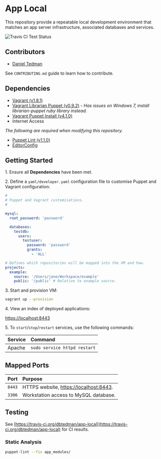 
# App Local

This repository provide a repeatable local development environment that matches an app server infrastructure, associated databases and services.

![Travis CI Test Status](https://travis-ci.org/dbtedman/app-local.svg)

## Contributors

* [Daniel Tedman](http://danieltedman.com)

See `CONTRIBUTING.md` guide to learn how to contribute.

## Dependencies

* [Vagrant (v1.8.1)](https://www.vagrantup.com)
* [Vagrant Librarian Puppet (v0.9.2)](https://github.com/mhahn/vagrant-librarian-puppet) - *Has issues on Windows 7, install librarian-puppet ruby library instead.*
* [Vagrant Puppet Install (v4.1.0)](https://github.com/petems/vagrant-puppet-install)
* Internet Access

*The following are required when modifying this repository.*

* [Puppet Lint (v1.1.0)](http://puppet-lint.com/)
* [EditorConfig](http://editorconfig.org/)

## Getting Started

1\. Ensure all **Dependencies** have been met.

2\. Define a `yaml/developer.yaml` configuration file to customise Puppet and Vagrant configuration:

```yaml
#
# Puppet and Vagrant customisations.
#

mysql:
  root_password: 'password'

  databases:
    testdb:
      users:
        testuser:
          password: 'password'
          grants:
            - 'ALL'

# Defines which repositories will be mapped into the VM and how.
projects:
  example:
    source: '/Users/jane/Workspace/example'
    public: '/public' # Relative to example source.
```

3\. Start and provision VM:

```bash
vagrant up --provision
```

4\. View an index of deployed applications:

[https://localhost:8443](https://localhost:8443)

5\. To `start`/`stop`/`restart` services, use the following commands:

| Service | Command |
|:---|:---|
| Apache | `sudo service httpd restart` |


## Mapped Ports

| Port | Purpose |
|:---|:---|
| `8443` | HTTPS website, [https://localhost:8443](https://localhost:8443). |
| `3306` | Workstation access to MySQL database. |

## Testing

See [https://travis-ci.org/dbtedman/app-local](https://travis-ci.org/dbtedman/app-local) for CI results.

### Static Analysis

```bash
puppet-lint --fix app_modules/
```
